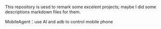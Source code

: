 This repository is uesd to remark some excelent projects; maybe I did some descriptions markdown files for them.

MobileAgent：use AI and adb to control mobile phone
